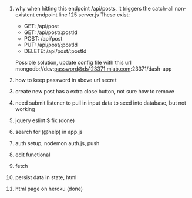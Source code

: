 1. why when hitting this endpoint /api/posts, it triggers the catch-all non-existent endpoint
    line 125 server.js
    These exist:
    * GET: /api/post
    * GET: /api/post/:postId
    * POST: /api/post
    * PUT: /api/post/:postId
    * DELETE: /api/post/:postId

    Possible solution, update config file with this url mongodb://dev:password@ds123371.mlab.com:23371/dash-app

2. how to keep password in above url secret

3. create new post has a extra close button, not sure how to remove

4. need submit listener to pull in input data to seed into database, but not working

5. jquery eslint $ fix (done)

6. search for (@help) in app.js

7. auth setup, nodemon auth.js, push

8. edit functional

9. fetch

10. persist data in state, html

11. html page on heroku (done)
